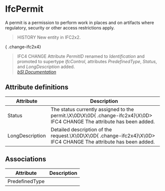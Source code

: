 IfcPermit
=========
A permit is a permission to perform work in places and on artifacts where
regulatory, security or other access restrictions apply.  
  
> HISTORY  New entity in IFC2x2.  
  
{ .change-ifc2x4}  
> IFC4 CHANGE  Attribute _PermitID_ renamed to _Identification_ and promoted
> to supertype _IfcControl_, attributes _PredefinedType_, _Status_, and
> _LongDescription_ added.  
[ _bSI
Documentation_](https://standards.buildingsmart.org/IFC/DEV/IFC4_2/FINAL/HTML/schema/ifcsharedmgmtelements/lexical/ifcpermit.htm)


Attribute definitions
---------------------
| Attribute       | Description                                                                                                             |
|-----------------|-------------------------------------------------------------------------------------------------------------------------|
| Status          | The status currently assigned to the permit.\X\0D\X\0D{ .change-ifc2x4}\X\0D> IFC4 CHANGE The attribute has been added. |
| LongDescription | Detailed description of the request.\X\0D\X\0D{ .change-ifc2x4}\X\0D> IFC4 CHANGE The attribute has been added.         |

Associations
------------
| Attribute      | Description   |
|----------------|---------------|
| PredefinedType |               |

